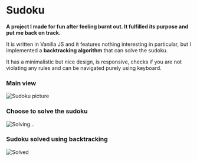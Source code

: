 # Sudoku

**A project I made for fun after feeling burnt out. It fulfilled its purpose and put me back on track.**

It is written in Vanilla JS and it features nothing interesting in particular, but I implemented a **backtracking algorithm** that can solve the sudoku.

It has a minimalistic but nice design, is responsive, checks if you are not violating any rules and can be navigated purely using keyboard.

### Main view
![Sudoku picture](https://user-images.githubusercontent.com/28483030/192085063-5eeadca8-2851-4649-9499-2922b3589a8f.png)
### Choose to solve the sudoku
![Solving...](https://user-images.githubusercontent.com/28483030/192085080-09286e7a-e565-42d3-963e-2c8993bfcf99.png)
### Sudoku solved using backtracking
![Solved](https://user-images.githubusercontent.com/28483030/192085085-3c65593d-10d4-4d05-9929-38314a82094c.png)
